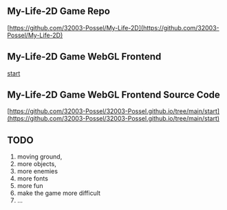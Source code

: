 


## My-Life-2D Game Repo

[https://github.com/32003-Possel/My-Life-2D](https://github.com/32003-Possel/My-Life-2D)

## My-Life-2D Game WebGL Frontend

[start](https://32003-possel.github.io/start)

## My-Life-2D Game WebGL Frontend Source Code

[https://github.com/32003-Possel/32003-Possel.github.io/tree/main/start](https://github.com/32003-Possel/32003-Possel.github.io/tree/main/start)

## TODO

1. moving ground,
2. more objects,
3. more enemies
4. more fonts
5. more fun
6. make the game more difficult
7. ...
